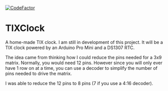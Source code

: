 [![CodeFactor](https://www.codefactor.io/repository/github/ttocsneb/tixclock/badge/master)](https://www.codefactor.io/repository/github/ttocsneb/tixclock/overview/master)

# TIXClock
A home-made TIX clock.  I am still in development of this project.  It will be a TIX clock powered by an Arduino Pro Mini and a DS1307 RTC.

The idea came from thinking how I could reduce the pins needed for a 3x9 matrix.  Normally, you would need 12 pins.
However since you will only ever have 1 row on at a time, you can use a decoder to simplify the number of pins needed
to drive the matrix.

I was able to reduce the 12 pins to 8 pins (7 if you use a 4:16 decoder).
